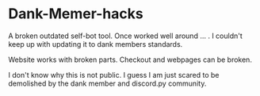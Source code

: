 # Dank-Memer-hacks
A broken outdated self-bot tool. Once worked well around ... . I couldn't keep up with updating it to dank members standards.

Website works with broken parts. Checkout and webpages can be broken.

I don't know why this is not public. I guess I am just scared to be demolished by the dank member and discord.py community.
